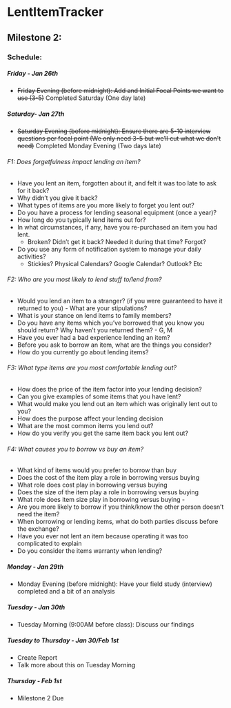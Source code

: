 # LentItemTracker

## Milestone 2:

### Schedule:

##### Friday - Jan 26th
- ~~Friday Evening (before midnight): Add and Initial Focal Points we want to use (3-5)~~ Completed Saturday (One day late)

##### Saturday- Jan 27th
- ~~Saturday Evening (before midnight): Ensure there are 5-10 interview questions per focal point (We only need 3-5 but we’ll cut what we don't need)~~ Completed Monday Evening (Two days late)

###### F1: Does forgetfulness impact lending an item? 
- Have you lent an item, forgotten about it, and felt it was too late to ask for it back? 
- Why didn’t you give it back?
- What types of items are you more likely to forget you lent out?
- Do you have a process for lending seasonal equipment (once a year)?
- How long do you typically lend items out for?
- In what circumstances, if any, have you re-purchased an item you had lent.
    - Broken? Didn’t get it back? Needed it during that time? Forgot?
- Do you use any form of notification system to manage your daily activities?
    - Stickies? Physical Calendars? Google Calendar? Outlook? Etc

###### F2: Who are you most likely to lend stuff to/lend from? 
- Would you lend an item to a stranger? (if you were guaranteed to have it returned to you)
      - What are your stipulations?
- What is your stance on lend items to family members?
- Do you have any items which you’ve borrowed that you know you should return? Why haven’t you returned them? - G, M
- Have you ever had a bad experience lending an item?
- Before you ask to borrow an item, what are the things you consider?
- How do you currently go about lending items?

###### F3: What type items are you most comfortable lending out?
- How does the price of the item factor into your lending decision?
- Can you give examples of some items that you have lent? 
- What would make you lend out an item which was originally lent out to you? 
- How does the purpose affect your lending decision
- What are the most common items you lend out?
- How do you verify you get the same item back you lent out?

###### F4: What causes you to borrow vs buy an item?
- What kind of items would you prefer to borrow than buy
- Does the cost of the item play a role in borrowing versus buying
- What role does cost play in borrowing versus buying
- Does the size of the item play a role in borrowing versus buying
- What role does item size play in borrowing versus buying -
- Are you more likely to borrow if you think/know the other person doesn’t need the item?
- When borrowing or lending items, what do both parties discuss before the exchange?
- Have you ever not lent an item because operating it was too complicated to explain
- Do you consider the items warranty when lending?


##### Monday - Jan 29th
- Monday Evening (before midnight): Have your field study (interview) completed and a bit of an analysis

##### Tuesday - Jan 30th
- Tuesday Morning (9:00AM before class): Discuss our findings

##### Tuesday to Thursday - Jan 30/Feb 1st
- Create Report
- Talk more about this on Tuesday Morning

##### Thursday - Feb 1st
- Milestone 2 Due
